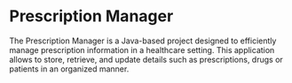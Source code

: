 # Prescription Manager

The Prescription Manager is a Java-based project designed to efficiently manage prescription information in a healthcare setting. 
This application allows to store, retrieve, and update details such as prescriptions, drugs or patients in an organized manner.
